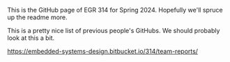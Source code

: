 This is the GitHub page of EGR 314 for Spring 2024. Hopefully we'll spruce up the readme more.

This is a pretty nice list of previous people's GitHubs. We should probably look at this a bit.

https://embedded-systems-design.bitbucket.io/314/team-reports/
